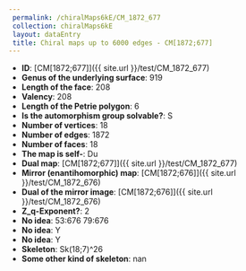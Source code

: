 ```yaml
--- 
 permalink: /chiralMaps6kE/CM_1872_677 
 collection: chiralMaps6kE
 layout: dataEntry
 title: Chiral maps up to 6000 edges - CM[1872;677]
---
```


- **ID**: [CM[1872;677]]({{ site.url }}/test/CM_1872_677)
- **Genus of the underlying surface**: 919
- **Length of the face**: 208
- **Valency**: 208
- **Length of the Petrie polygon**: 6
- **Is the automorphism group solvable?**: S
- **Number of vertices**: 18
- **Number of edges**: 1872
- **Number of faces**: 18
- **The map is self-**: Du
- **Dual map**: [CM[1872;677]]({{ site.url }}/test/CM_1872_677)
- **Mirror (enantihomorphic) map**: [CM[1872;676]]({{ site.url }}/test/CM_1872_676)
- **Dual of the mirror image**: [CM[1872;676]]({{ site.url }}/test/CM_1872_676)
- **Z_q-Exponent?**: 2
- **No idea**:  53:676 79:676
- **No idea**: Y
- **No idea**: Y
- **Skeleton**: Sk(18;7)^26
- **Some other kind of skeleton**: nan

